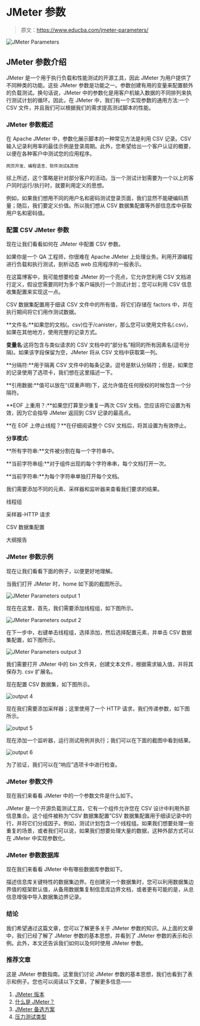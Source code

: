 # JMeter 参数

> 原文：<https://www.educba.com/jmeter-parameters/>

![JMeter Parameters](img/62d9a4913032d4a99db4a1b02a0c61c3.png)



## JMeter 参数介绍

JMeter 是一个用于执行负载和性能测试的开源工具，因此 JMeter 为用户提供了不同种类的功能。这些 JMeter 参数是功能之一。参数创建有用的变量来配置额外的负载测试。换句话说，JMeter 中的参数化是用客户机输入数据的不同排列来执行测试计划的循环。因此，在 JMeter 中，我们有一个实现参数的通用方法:一个 CSV 文件，并且我们可以根据我们的需求提高测试脚本的性能。

### JMeter 参数概述

在 Apache JMeter 中，参数化展示脚本的一种常见方法是利用 CSV 记录。CSV 输入记录利用率的最佳示例是登录周期。此外，您希望给出一个客户认证的概要，以便在各种客户中测试您的应用程序。

<small>网页开发、编程语言、软件测试&其他</small>

综上所述，这个策略是针对部分客户的活动。当一个测试计划需要为一个以上的客户同时运行/执行时，就要利用定义的思想。

例如，如果我们想用不同的用户名和密码测试登录页面，我们显然不能硬编码质量；随后，我们要定义价值。所以我们想从 CSV 数据集配置等外部信息库中获取用户名和密码值。

### 配置 CSV JMeter 参数

现在让我们看看如何在 JMeter 中配置 CSV 参数。

如果你是一个 QA 工程师，你很难在 Apache JMeter 上处理业务。利用开源编程进行负载和执行测试，剖析动态 web 应用程序的一般表示。

在这篇博客中，我可能想要检查 JMeter 的一个亮点，它允许您利用 CSV 文档进行定义，假设您需要同时为多个客户端执行一个测试计划；您可以利用 CSV 信息收集配置来实现这一点。

CSV 数据集配置用于细读 CSV 文件中的所有值，将它们存储在 factors 中，并在执行期间将它们用作测试数据。

**文件名:**如果您的文档(。csv)位于/canister，那么您可以使用文件名(.csv)，如果在其他地方，使用完整的记录方式。

**变量名**:这将包含与类似请求的 CSV 文档中的“部分名”相同的所有因素名(逗号分隔)。如果该字段保留为空，JMeter 将从 CSV 文档中获取第一列。

**分隔符:**用于隔离 CSV 文件中的每条记录。逗号是默认分隔符；但是，如果您的记录使用了选项卡，我们想在这里描述一下。

**引用数据:**值可以放在“(双重声明)下，这允许值在任何授权的时候包含一个分隔符。

**EOF 上重用？:**如果您打算至少重复一两次 CSV 文档，您应该将它设置为有效，因为它会指导 JMeter 返回到 CSV 记录的最高点。

**在 EOF 上停止线程？**在仔细阅读整个 CSV 文档后，将其设置为有效停止。

**分享模式:**

**所有字符串:**文件被分割在每一个字符串中。

**当前字符串组:**对于组件出现的每个字符串串，每个文档打开一次。

**当前字符串:**为每个字符串单独打开每个文档。

我们需要添加不同的元素、采样器和监听器来查看我们要求的结果。

线程组

采样器-HTTP 请求

CSV 数据集配置

大纲报告

### JMeter 参数示例

现在让我们看看下面的例子，以便更好地理解。

当我们打开 JMeter 时，home 如下面的截图所示。

![JMeter Parameters output 1](img/12293c1f08dafcefc36a7071c6ce00d0.png)



现在在这里，首先，我们需要添加线程组，如下图所示。

![JMeter Parameters output 2](img/fb66e54a20bae779ebd70061f5bc491c.png)



在下一步中，右键单击线程组，选择添加，然后选择配置元素，并单击 CSV 数据集配置，如下图所示。

![JMeter Parameters output 3](img/6014fe8a21778bfe290e5d843ed65582.png)



我们需要打开 JMeter 中的 bin 文件夹，创建文本文件，根据需求输入值，并将其保存为. csv 扩展名。

现在配置 CSV 数据集，如下图所示。

![output 4](img/2d027f88cdf03749d5bf7609f7005e2a.png)



现在我们需要添加采样器；这里使用了一个 HTTP 请求，我们传递参数，如下图所示。

![output 5](img/ce2747db963081a10af38465b7e620f7.png)



现在添加一个监听器，运行测试用例并执行；我们可以在下面的截图中看到结果。

![output 6](img/8c6a3998a2be686edf9fe16ed5f5268e.png)



为了验证，我们可以在“响应”选项卡中进行检查。

### JMeter 参数文件

现在我们来看看 JMeter 中的一个参数文件是什么如下。

JMeter 是一个开源负载测试工具，它有一个组件允许您在 CSV 设计中利用外部信息集合。这个组件被称为“CSV 数据集配置”CSV 数据集配置用于细读记录中的行，并将它们分成因子。例如，测试计划包含一个线程组。如果我们想要处理一些重复的场景，或者我们可以说，如果我们想要处理大量的数据，这种外部方式可以在 JMeter 中实现参数化。

### JMeter 参数数据库

现在我们来看看 JMeter 中有哪些数据库参数如下。

描述信息库关键特性的数据集边界。在创建另一个数据集时，您可以利用数据集边界值的框架默认值，从备用数据集复制信息库边界文档，或者更有可能的是，从总信息增强中导入数据集边界记录。

### 结论

我们希望通过这篇文章，您可以了解更多关于 JMeter 参数的知识。从上面的文章中，我们已经了解了 JMeter 参数的基本思想，并看到了 JMeter 参数的表示和示例。此外，本文还告诉我们如何以及何时使用 JMeter 参数。

### 推荐文章

这是 JMeter 参数指南。这里我们讨论 JMeter 参数的基本思想，我们也看到了表示和例子。您也可以阅读以下文章，了解更多信息——

1.  [JMeter 版本](https://www.educba.com/jmeter-version/)
2.  [什么是 JMeter？](https://www.educba.com/what-is-jmeter/)
3.  [JMeter 备选方案](https://www.educba.com/jmeter-alternatives/)
4.  [压力测试类型](https://www.educba.com/stress-testing-types/)